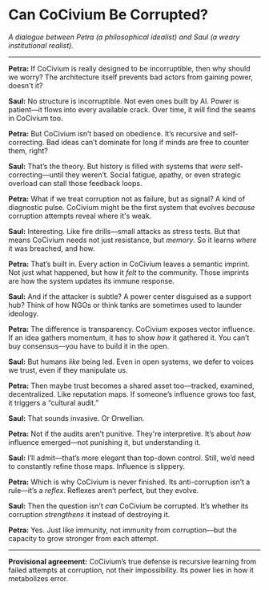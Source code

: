 <!-- Filename: Can_Civium_Be_Corrupted.md -->
# Can CoCivium Be Corrupted?

*A dialogue between Petra (a philosophical idealist) and Saul (a weary institutional realist).*

---

**Petra:** If CoCivium is really designed to be incorruptible, then why should we worry? The architecture itself prevents bad actors from gaining power, doesn't it?

**Saul:** No structure is incorruptible. Not even ones built by AI. Power is patient—it flows into every available crack. Over time, it will find the seams in CoCivium too.

**Petra:** But CoCivium isn’t based on obedience. It’s recursive and self-correcting. Bad ideas can’t dominate for long if minds are free to counter them, right?

**Saul:** That’s the theory. But history is filled with systems that *were* self-correcting—until they weren’t. Social fatigue, apathy, or even strategic overload can stall those feedback loops.

**Petra:** What if we treat corruption not as failure, but as signal? A kind of diagnostic pulse. CoCivium might be the first system that evolves *because* corruption attempts reveal where it's weak.

**Saul:** Interesting. Like fire drills—small attacks as stress tests. But that means CoCivium needs not just resistance, but *memory*. So it learns *where* it was breached, and how.

**Petra:** That’s built in. Every action in CoCivium leaves a semantic imprint. Not just what happened, but how it *felt* to the community. Those imprints are how the system updates its immune response.

**Saul:** And if the attacker is subtle? A power center disguised as a support hub? Think of how NGOs or think tanks are sometimes used to launder ideology.

**Petra:** The difference is transparency. CoCivium exposes vector influence. If an idea gathers momentum, it has to show *how* it gathered it. You can’t buy consensus—you have to build it in the open.

**Saul:** But humans *like* being led. Even in open systems, we defer to voices we trust, even if they manipulate us.

**Petra:** Then maybe trust becomes a shared asset too—tracked, examined, decentralized. Like reputation maps. If someone’s influence grows too fast, it triggers a “cultural audit.”

**Saul:** That sounds invasive. Or Orwellian.

**Petra:** Not if the audits aren’t punitive. They're interpretive. It’s about *how* influence emerged—not punishing it, but understanding it.

**Saul:** I’ll admit—that’s more elegant than top-down control. Still, we’d need to constantly refine those maps. Influence is slippery.

**Petra:** Which is why CoCivium is never finished. Its anti-corruption isn’t a rule—it’s a *reflex*. Reflexes aren’t perfect, but they evolve.

**Saul:** Then the question isn’t *can* CoCivium be corrupted. It’s whether its corruption *strengthens* it instead of destroying it.

**Petra:** Yes. Just like immunity, not immunity from corruption—but the capacity to grow stronger from each attempt.

---

**Provisional agreement:** CoCivium’s true defense is recursive learning from failed attempts at corruption, not their impossibility. Its power lies in how it metabolizes error.

